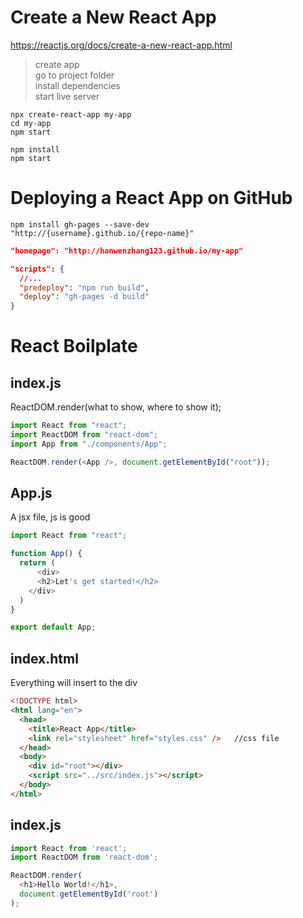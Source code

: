 # Create a New React App
https://reactjs.org/docs/create-a-new-react-app.html
> create app\
> go to project folder\
> install dependencies\
> start live server
```
npx create-react-app my-app
cd my-app
npm start
```
```
npm install
npm start
```
# Deploying a React App on GitHub
```npm install gh-pages --save-dev```\
```"http://{username}.github.io/{repo-name}"```
```json
"homepage": "http://hanwenzhang123.github.io/my-app"

"scripts": {
  //...
  "predeploy": "npm run build",
  "deploy": "gh-pages -d build"
}
```
# React Boilplate
## index.js 
ReactDOM.render(what to show, where to show it);
``` javascript
import React from "react";
import ReactDOM from "react-dom";
import App from "./components/App";

ReactDOM.render(<App />, document.getElementById("root"));
```
## App.js
A jsx file, js is good
``` javascript
import React from "react"; 

function App() {
  return (
      <div>
      <h2>Let's get started!</h2>
    </div>
  )
}

export default App;
```
## index.html
Everything will insert to the div
```html
<!DOCTYPE html>
<html lang="en">
  <head>
    <title>React App</title>
    <link rel="stylesheet" href="styles.css" />   //css file
  </head>
  <body>
    <div id="root"></div>
    <script src="../src/index.js"></script> 
  </body>
</html>
```
## index.js
```javascript
import React from 'react';
import ReactDOM from 'react-dom';

ReactDOM.render(
  <h1>Hello World!</h1>,
  document.getElementById('root')
);
```
